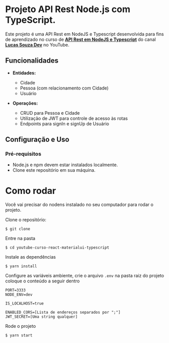 # Projeto API Rest Node.js com TypeScript.
Este projeto é uma API Rest em NodeJS e Typescript desenvolvida para fins de aprendizado no curso de **[API Rest em NodeJS e Typescript](https://youtu.be/SVepTuBK4V0)** do canal **[Lucas Souza Dev](https://www.youtube.com/c/LucasSouzaDev)** no YouTube.


## Funcionalidades

- **Entidades:**
  - Cidade
  - Pessoa (com relacionamento com Cidade)
  - Usuário

- **Operações:**
  - CRUD para Pessoa e Cidade
  - Utilização de JWT para controle de acesso às rotas
  - Endpoints para signIn e signUp de Usuário

## Configuração e Uso

### Pré-requisitos

- Node.js e npm devem estar instalados localmente.
- Clone este repositório em sua máquina.

# Como rodar 

Você vai precisar do nodens instalado no seu computador para rodar o projeto.

Clone o repositório:
```
$ git clone 
```

Entre na pasta
```
$ cd youtube-curso-react-materialui-typescript
```

Instale as dependências
```
$ yarn install
```

Configure as variáveis ambiente, crie o arquivo `.env` na pasta raiz do projeto coloque o conteúdo a seguir dentro
```
PORT=3333
NODE_ENV=dev

IS_LOCALHOST=true

ENABLED_CORS=[Lista de endereços separados por ";"]
JWT_SECRET=[Uma string qualquer]
```

Rode o projeto
```
$ yarn start
```


